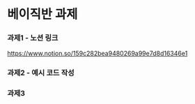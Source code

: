 # 베이직반 과제

### 과제1 - 노션 링크

https://www.notion.so/159c282bea9480269a99e7d8d16346e1

### 과제2 - 예시 코드 작성

### 과제3 
